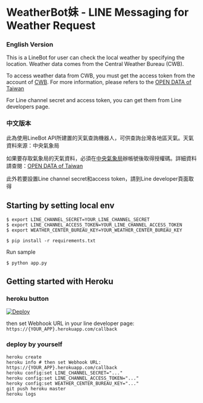 # WeatherBot妹 - LINE Messaging for Weather Request

### English Version
This is a LineBot for user can check the local weather by specifying the location. Weather data comes from the Central Weather Bureau (CWB). 

To access weather data from CWB, you must get the access token from the account of [CWB](http://www.cwb.gov.tw/V7/index.htm). For more information, please refers to the [OPEN DATA of Taiwan](http://opendata.cwb.gov.tw/usages)

For Line channel secret and access token, you can get them from Line developers page.

### 中文版本
此為使用LineBot API所建置的天氣查詢機器人，可供查詢台灣各地區天氣。天氣資料來源：中央氣象局

如果要存取氣象局的天氣資料，必須在[中央氣象局](http://www.cwb.gov.tw/V7/index.htm)辦帳號後取得授權碼。詳細資料請查閱：[OPEN DATA of Taiwan](http://opendata.cwb.gov.tw/usages)

此外若要設置Line channel secret和access token，請到Line developer頁面取得


## Starting by setting local env

```
$ export LINE_CHANNEL_SECRET=YOUR_LINE_CHANNEL_SECRET
$ export LINE_CHANNEL_ACCESS_TOKEN=YOUR_LINE_CHANNEL_ACCESS_TOKEN
$ export WEATHER_CENTER_BUREAU_KEY=YOUR_WEATHER_CENTER_BUREAU_KEY

$ pip install -r requirements.txt
```

Run sample

```
$ python app.py
```

## Getting started with Heroku

### heroku button

[![Deploy](https://www.herokucdn.com/deploy/button.svg)](https://heroku.com/deploy?template=https://github.com/hiroyamaa/line-bot-sdk-python)

then set Webhook URL in your line developer page: `https://{YOUR_APP}.herokuapp.com/callback`

### deploy by yourself

```
heroku create
heroku info # then set Webhook URL: https://{YOUR_APP}.herokuapp.com/callback
heroku config:set LINE_CHANNEL_SECRET="..."
heroku config:set LINE_CHANNEL_ACCESS_TOKEN="..."
heroky config:set WEATHER_CENTER_BUREAU_KEY="..."
git push heroku master
heroku logs
```
